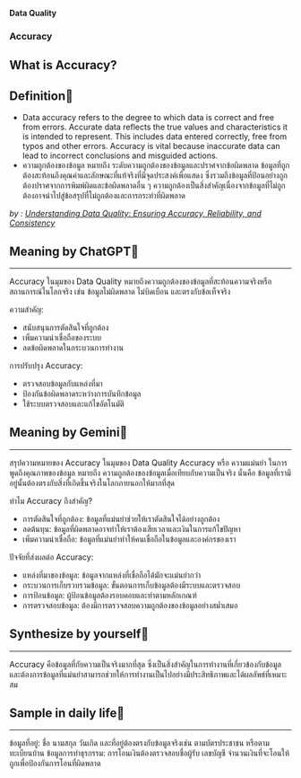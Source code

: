 **Data Quality**

### Accuracy
What is Accuracy?
-----------------------------------------------

## Definition🌷

- Data accuracy refers to the degree to which data is correct and free from errors. Accurate data reflects the true values and characteristics it is intended to represent. This includes data entered correctly, free from typos and other errors. Accuracy is vital because inaccurate data can lead to incorrect conclusions and misguided actions.
- ความถูกต้องของข้อมูล หมายถึง ระดับความถูกต้องของข้อมูลและปราศจากข้อผิดพลาด ข้อมูลที่ถูกต้องสะท้อนถึงคุณค่าและลักษณะที่แท้จริงที่มีจุดประสงค์เพื่อแสดง ซึ่งรวมถึงข้อมูลที่ป้อนอย่างถูกต้องปราศจากการพิมพ์ผิดและข้อผิดพลาดอื่น ๆ ความถูกต้องเป็นสิ่งสําคัญเนื่องจากข้อมูลที่ไม่ถูกต้องอาจนําไปสู่ข้อสรุปที่ไม่ถูกต้องและการกระทําที่ผิดพลาด


*by : [Understanding Data Quality: Ensuring Accuracy, Reliability, and Consistency](https://www.bigdataframework.org/knowledge/understanding-data-quality/#toc_Accuracy)*


## Meaning by ChatGPT🌷
-----------------------------------------------
Accuracy ในมุมของ Data Quality หมายถึงความถูกต้องของข้อมูลที่สะท้อนความจริงหรือสถานการณ์ในโลกจริง เช่น ข้อมูลไม่ผิดพลาด ไม่บิดเบือน และตรงกับข้อเท็จจริง

ความสำคัญ:
- สนับสนุนการตัดสินใจที่ถูกต้อง
- เพิ่มความน่าเชื่อถือของระบบ
- ลดข้อผิดพลาดในกระบวนการทำงาน


การปรับปรุง Accuracy:
- ตรวจสอบข้อมูลกับแหล่งที่มา
- ป้องกันข้อผิดพลาดระหว่างการบันทึกข้อมูล
- ใช้ระบบตรวจสอบและแก้ไขอัตโนมัติ


## Meaning by Gemini🌷
-----------------------------------------------
สรุปความหมายของ Accuracy ในมุมของ Data Quality
Accuracy หรือ ความแม่นยำ ในการพูดถึงคุณภาพของข้อมูล หมายถึง ความถูกต้องของข้อมูลเมื่อเทียบกับความเป็นจริง นั่นคือ ข้อมูลที่เรามีอยู่นั้นต้องตรงกับสิ่งที่เกิดขึ้นจริงในโลกภายนอกให้มากที่สุด

ทำไม Accuracy ถึงสำคัญ?
- การตัดสินใจที่ถูกต้อง: ข้อมูลที่แม่นยำช่วยให้เราตัดสินใจได้อย่างถูกต้อง
- ลดต้นทุน: ข้อมูลที่ผิดพลาดอาจทำให้เราต้องเสียเวลาและเงินในการแก้ไขปัญหา
- เพิ่มความน่าเชื่อถือ: ข้อมูลที่แม่นยำทำให้คนเชื่อถือในข้อมูลและองค์กรของเรา


ปัจจัยที่ส่งผลต่อ Accuracy:
- แหล่งที่มาของข้อมูล: ข้อมูลจากแหล่งที่เชื่อถือได้มักจะแม่นยำกว่า
- กระบวนการเก็บรวบรวมข้อมูล: ขั้นตอนการเก็บข้อมูลต้องมีระบบและตรวจสอบ
- การป้อนข้อมูล: ผู้ป้อนข้อมูลต้องรอบคอบและทำตามหลักเกณฑ์
- การตรวจสอบข้อมูล: ต้องมีการตรวจสอบความถูกต้องของข้อมูลอย่างสม่ำเสมอ


## Synthesize by yourself🌷
-----------------------------------------------
Accuracy คือข้อมูลที่กับความเป็นจริงมากที่สุด ซึ่งเป็นสิ่งสำคัญในการทำงานที่เกี่ยวข้องกับข้อมูลและต้องการข้อมูลที่แม่นยำสามารถช่วยให้การทำงานเป็นไปอย่างมีประสิทธิภาพและได้ผลลัพธ์ที่เหมาะสม



## Sample in daily life🌷
-----------------------------------------------
ข้อมูลที่อยู่: ชื่อ นามสกุล วันเกิด และที่อยู่ต้องตรงกับข้อมูลจริงเช่น ตามบัตรประชาชน หรือตามทะเบียนบ้าน
ข้อมูลการทำธุรกรรม: การโอนเงินต้องตรวจสอบชื่อผู้รับ เลขบัญชี จำนวนเงินที่จะโอนให้ถูกเพื่อป้องกันการโอนที่ผิดพลาด
